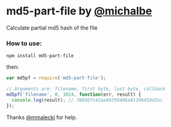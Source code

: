 # md5-part-file by [@michalbe](http://github.com/michalbe) #
Calculate partial md5 hash of the file

### How to use: ###
```
npm install md5-part-file
```
then:
```javascript
var md5pf = require('md5-part-file');

// Arguments are: filename, first byte, last byte, callback
md5pf('filename', 0, 1024, function(err, result) {
  console.log(result); // 788567c42aa94359406a8119b450d3ac
});
```

Thanks [@mmalecki](http://github.com/mmalecki) for help.
